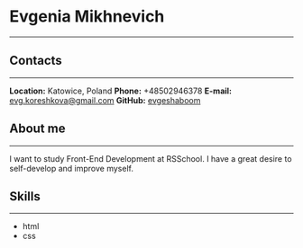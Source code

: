 # Evgenia Mikhnevich
***

## Contacts
***

**Location:** Katowice, Poland
**Phone:** +48502946378
**E-mail:** evg.koreshkova@gmail.com
**GitHub:** [evgeshaboom](https://github.com/evgeshaboom)

## About me
***

I want to study Front-End Development at RSSchool. I have a great desire to self-develop and improve myself.

## Skills
***

* html
* css


